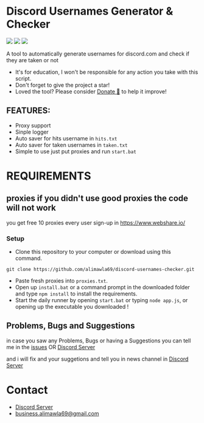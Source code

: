 # Discord Usernames Generator & Checker 
  <a href="https://github.com/alimawla69/discord-usernames-checker/"><img src="https://img.shields.io/github/last-commit/alimawla69/discord-usernames-checker?style=flat" /></a>
  <a href="https://github.com/alimawla69/discord-usernames-checker/stargazers"><img src="https://img.shields.io/github/stars/alimawla69/discord-usernames-checker?style=flat" /></a>
  <a href="https://github.com/alimawla69/discord-usernames-checker"><img src="https://visitor-badge.laobi.icu/badge?page_id=discord-usernames-checker" /></a>
 
A tool to automatically generate usernames for discord.com and check if they are taken or not

* It's for education, I won't be responsible for any action you take with this script.
* Don't forget to give the project a star!
* Loved the tool? Please consider [Donate 💸](https://www.patreon.com/alimawla69) to help it improve!
## FEATURES:
- Proxy support 
- Sinple logger
- Auto saver for hits username in `hits.txt`
- Auto saver for taken usernames in `taken.txt`
- Simple to use just put proxies and run `start.bat`

# REQUIREMENTS
## proxies if you didn't use good proxies the code will not work 
you get free 10 proxies every user sign-up in https://www.webshare.io/

### Setup
* Clone this repository to your computer or download using this command.
```
git clone https://github.com/alimawla69/discord-usernames-checker.git 
```
* Paste fresh proxies into `proxies.txt`.
* Open up `install.bat` or a command prompt in the downloaded folder and type `npm install` to install the requirements.
* Start the daily runner by opening `start.bat` or typing `node app.js`, or opening up the executable you downloaded !

## Problems, Bugs and Suggestions

in case you saw any Problems, Bugs or having a Suggestions you can  tell me in the [issues](https://github.com/alimawla69/discord-usernames-checker/issues/new) OR [Discord Server](https://discord.gg/fRXckx4r)

and i will fix and your suggetions and tell you in news channel in [Discord Server](https://discord.gg/fRXckx4r)

# Contact
- [Discord Server](https://discord.gg/fRXckx4r)
- [business.alimawla69@gmail.com](mailto:business.alimawla69@gmail.com)
